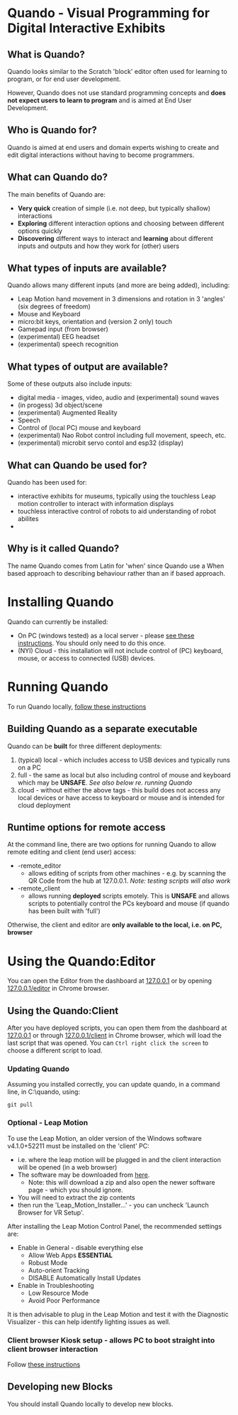 # Quando - Visual Programming for Digital Interactive Exhibits

## What is Quando?

Quando looks similar to the Scratch 'block' editor often used for learning to program, or for end user development.

However, Quando does not use standard programming concepts and **does not expect users to learn to program** and is aimed at End User Development.

## Who is Quando for?

Quando is aimed at end users and domain experts wishing to create and edit digital interactions without having to become programmers.

## What can Quando do?

The main benefits of Quando are:

- **Very quick** creation of simple (i.e. not deep, but typically shallow) interactions
- **Exploring** different interaction options and choosing between different options quickly
- **Discovering** different ways to interact and **learning** about different inputs and outputs and how they work for (other) users

## What types of inputs are available?

Quando allows many different inputs (and more are being added), including:

- Leap Motion hand movement in 3 dimensions and rotation in 3 'angles' (six degrees of freedom)
- Mouse and Keyboard
- micro:bit keys, orientation and (version 2 only) touch
- Gamepad input (from browser)
- (experimental) EEG headset
- (experimental) speech recognition

## What types of output are available?

Some of these outputs also include inputs:

- digital media - images, video, audio and (experimental) sound waves
- (in progess) 3d object/scene
- (experimental) Augmented Reality
- Speech
- Control of (local PC) mouse and keyboard
- (experimental) Nao Robot control including full movement, speech, etc.
- (experimental) microbit servo contol and esp32 (display)

## What can Quando be used for?

Quando has been used for:

- interactive exhibits for museums, typically using the touchless Leap motion controller to interact with information displays
- touchless interactive control of robots to aid understanding of robot abilites
- 

## Why is it called Quando?

The name Quando comes from Latin for 'when' since Quando use a When based approach to describing behaviour rather than an if based approach. 

# Installing Quando 

Quando can currently be installed:

- On PC (windows tested) as a local server - please [see these instructions](./docs/install_local.md).  You should only need to do this once.
- (NYI) Cloud - this installation will not include control of (PC) keyboard, mouse, or access to connected (USB) devices.

# Running Quando

To run Quando locally, [follow these instructions](./docs/run_local.md)

## Building Quando as a separate executable

Quando can be **built** for three different deployments:

1. (typical) local - which includes access to USB devices and typically runs on a PC
2. full - the same as local but also including control of mouse and keyboard which may be **UNSAFE**. _See also below re. running Quando_
3. cloud - without either the above tags - this build does not access any local devices or have access to keyboard or mouse and is intended for cloud deployment

## Runtime options for remote access

At the command line, there are two options for running Quando to allow remote editing and client (end user) access:

- -remote_editor
  - allows editing of scripts from other machines - e.g.  by scanning the QR Code from the hub at 127.0.0.1.  _Note: testing scripts will also work_
- -remote_client
  - allows running **deployed** scripts emotely.  This is **UNSAFE** and allows scripts to potentially control the PCs keyboard and mouse (if quando has been built with 'full')

Otherwise, the client and editor are **only available to the local, i.e. on PC, browser** 

# Using the Quando:Editor

You can open the Editor from the dashboard at [127.0.0.1](127.0.0.1) or by opening [127.0.0.1/editor](127.0.0.1/editor) in Chrome browser.

## Using the Quando:Client

After you have deployed scripts, you can open them from the dashboard at [127.0.0.1](127.0.0.1) or through [127.0.0.1/client](127.0.0.1/client) in Chrome browser, which will load the last script that was opened.  You can `Ctrl right click the screen` to choose a different script to load.

### Updating Quando

Assuming you installed correctly, you can update quando, in a command line, in C:\quando, using:
```
git pull
```

### Optional - Leap Motion

To use the Leap Motion, an older version of the Windows software v4.1.0+52211 must be installed on the 'client' PC:

- i.e.  where the leap motion will be plugged in and the client interaction will be opened (in a web browser)
- The software may be downloaded from [here](https://www2.leapmotion.com/downloads/orion/v4.1.0/windows).
  - Note: this will download a zip and also open the newer software page - which you should ignore.
- You will need to extract the zip contents
- then run the 'Leap_Motion_Installer...' - you can uncheck 'Launch Browser for VR Setup'.

After installing the Leap Motion Control Panel, the recommended settings are:
- Enable in General - disable everything else
  - Allow Web Apps **ESSENTIAL**
  - Robust Mode
  - Auto-orient Tracking
  - DISABLE Automatically Install Updates
- Enable in Troubleshooting
  - Low Resource Mode
  - Avoid Poor Performance

It is then advisable to plug in the Leap Motion and test it with the Diagnostic Visualizer - this can help identify lighting issues as well.

### Client browser Kiosk setup - allows PC to boot straight into client browser interaction

Follow [these instructions](./docs/setup_client_kiosk.md)

## Developing new Blocks

You should install Quando locally to develop new blocks.
